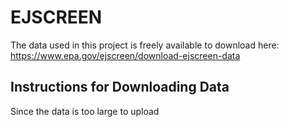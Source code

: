 # EJSCREEN

The data used in this project is freely available to download here: https://www.epa.gov/ejscreen/download-ejscreen-data

## Instructions for Downloading Data


Since the data is too large to upload 
